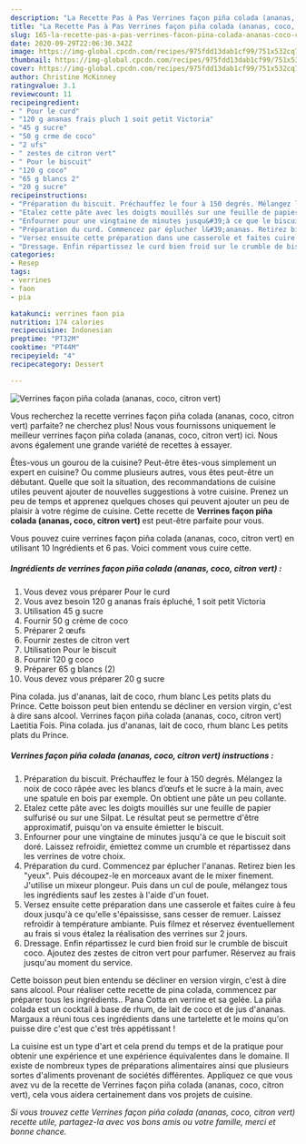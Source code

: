 ```yaml
---
description: "La Recette Pas à Pas Verrines façon piña colada (ananas, coco, citron vert)"
title: "La Recette Pas à Pas Verrines façon piña colada (ananas, coco, citron vert)"
slug: 165-la-recette-pas-a-pas-verrines-facon-pina-colada-ananas-coco-citron-vert
date: 2020-09-29T22:06:30.342Z
image: https://img-global.cpcdn.com/recipes/975fdd13dab1cf99/751x532cq70/verrines-facon-pina-colada-ananas-coco-citron-vert-photo-principale-de-la-recette.jpg
thumbnail: https://img-global.cpcdn.com/recipes/975fdd13dab1cf99/751x532cq70/verrines-facon-pina-colada-ananas-coco-citron-vert-photo-principale-de-la-recette.jpg
cover: https://img-global.cpcdn.com/recipes/975fdd13dab1cf99/751x532cq70/verrines-facon-pina-colada-ananas-coco-citron-vert-photo-principale-de-la-recette.jpg
author: Christine McKinney
ratingvalue: 3.1
reviewcount: 11
recipeingredient:
- " Pour le curd"
- "120 g ananas frais pluch 1 soit petit Victoria"
- "45 g sucre"
- "50 g crme de coco"
- "2 ufs"
- " zestes de citron vert"
- " Pour le biscuit"
- "120 g coco"
- "65 g blancs 2"
- "20 g sucre"
recipeinstructions:
- "Préparation du biscuit. Préchauffez le four à 150 degrés. Mélangez la noix de coco râpée avec les blancs d’œufs et le sucre à la main, avec une spatule en bois par exemple. On obtient une pâte un peu collante."
- "Etalez cette pâte avec les doigts mouillés sur une feuille de papier sulfurisé ou sur une Silpat. Le résultat peut se permettre d&#39;être approximatif, puisqu&#39;on va ensuite émietter le biscuit."
- "Enfourner pour une vingtaine de minutes jusqu&#39;à ce que le biscuit soit doré. Laissez refroidir, émiettez comme un crumble et répartissez dans les verrines de votre choix."
- "Préparation du curd. Commencez par éplucher l&#39;ananas. Retirez bien les &#34;yeux&#34;. Puis découpez-le en morceaux avant de le mixer finement. J&#39;utilise un mixeur plongeur. Puis dans un cul de poule, mélangez tous les ingrédients sauf les zestes à l&#39;aide d&#39;un fouet."
- "Versez ensuite cette préparation dans une casserole et faites cuire à feu doux jusqu&#39;à ce qu&#39;elle s&#39;épaississe, sans cesser de remuer. Laissez refroidir à température ambiante. Puis filmez et réservez éventuellement au frais si vous étalez la réalisation des verrines sur 2 jours."
- "Dressage. Enfin répartissez le curd bien froid sur le crumble de biscuit coco. Ajoutez des zestes de citron vert pour parfumer. Réservez au frais jusqu&#39;au moment du service."
categories:
- Resep
tags:
- verrines
- faon
- pia

katakunci: verrines faon pia 
nutrition: 174 calories
recipecuisine: Indonesian
preptime: "PT32M"
cooktime: "PT44M"
recipeyield: "4"
recipecategory: Dessert

---
```



![Verrines façon piña colada (ananas, coco, citron vert)](https://img-global.cpcdn.com/recipes/975fdd13dab1cf99/751x532cq70/verrines-facon-pina-colada-ananas-coco-citron-vert-photo-principale-de-la-recette.jpg)

Vous recherchez la recette verrines façon piña colada (ananas, coco, citron vert) parfaite? ne cherchez plus! Nous vous fournissons uniquement le meilleur verrines façon piña colada (ananas, coco, citron vert) ici. Nous avons également une grande variété de recettes à essayer.

Êtes-vous un gourou de la cuisine? Peut-être êtes-vous simplement un expert en cuisine? Ou comme plusieurs autres, vous êtes peut-être un débutant. Quelle que soit la situation, des recommandations de cuisine utiles peuvent ajouter de nouvelles suggestions à votre cuisine. Prenez un peu de temps et apprenez quelques choses qui peuvent ajouter un peu de plaisir à votre régime de cuisine. Cette recette de <strong> Verrines façon piña colada (ananas, coco, citron vert) </strong> est peut-être parfaite pour vous.

<!--inarticleads1-->

Vous pouvez cuire verrines façon piña colada (ananas, coco, citron vert) en utilisant 10 Ingrédients et 6 pas. Voici comment vous cuire cette.

##### Ingrédients de verrines façon piña colada (ananas, coco, citron vert) :

1. Vous devez vous préparer  Pour le curd
1. Vous avez besoin 120 g ananas frais épluché, 1 soit petit Victoria
1. Utilisation 45 g sucre
1. Fournir 50 g crème de coco
1. Préparer 2 œufs
1. Fournir  zestes de citron vert
1. Utilisation  Pour le biscuit
1. Fournir 120 g coco
1. Préparer 65 g blancs (2)
1. Vous devez vous préparer 20 g sucre


Pina colada. jus d&#39;ananas, lait de coco, rhum blanc Les petits plats du Prince. Cette boisson peut bien entendu se décliner en version virgin, c&#39;est à dire sans alcool. Verrines façon piña colada (ananas, coco, citron vert) Laetitia Fois. Pina colada. jus d&#39;ananas, lait de coco, rhum blanc Les petits plats du Prince. 

<!--inarticleads2-->

##### Verrines façon piña colada (ananas, coco, citron vert) instructions :

1. Préparation du biscuit. Préchauffez le four à 150 degrés. Mélangez la noix de coco râpée avec les blancs d’œufs et le sucre à la main, avec une spatule en bois par exemple. On obtient une pâte un peu collante.
1. Etalez cette pâte avec les doigts mouillés sur une feuille de papier sulfurisé ou sur une Silpat. Le résultat peut se permettre d&#39;être approximatif, puisqu&#39;on va ensuite émietter le biscuit.
1. Enfourner pour une vingtaine de minutes jusqu&#39;à ce que le biscuit soit doré. Laissez refroidir, émiettez comme un crumble et répartissez dans les verrines de votre choix.
1. Préparation du curd. Commencez par éplucher l&#39;ananas. Retirez bien les &#34;yeux&#34;. Puis découpez-le en morceaux avant de le mixer finement. J&#39;utilise un mixeur plongeur. Puis dans un cul de poule, mélangez tous les ingrédients sauf les zestes à l&#39;aide d&#39;un fouet.
1. Versez ensuite cette préparation dans une casserole et faites cuire à feu doux jusqu&#39;à ce qu&#39;elle s&#39;épaississe, sans cesser de remuer. Laissez refroidir à température ambiante. Puis filmez et réservez éventuellement au frais si vous étalez la réalisation des verrines sur 2 jours.
1. Dressage. Enfin répartissez le curd bien froid sur le crumble de biscuit coco. Ajoutez des zestes de citron vert pour parfumer. Réservez au frais jusqu&#39;au moment du service.


Cette boisson peut bien entendu se décliner en version virgin, c&#39;est à dire sans alcool. Pour réaliser cette recette de pina colada, commencez par préparer tous les ingrédients.. Pana Cotta en verrine et sa gelée. La piña colada est un cocktail à base de rhum, de lait de coco et de jus d&#39;ananas. Margaux a réuni tous ces ingrédients dans une tartelette et le moins qu&#39;on puisse dire c&#39;est que c&#39;est très appétissant ! 

<!--inarticleads1-->

<p>
La cuisine est un type d'art et cela prend du temps et de la pratique pour obtenir une expérience et une expérience équivalentes dans le domaine. Il existe de nombreux types de préparations alimentaires ainsi que plusieurs sortes d'aliments provenant de sociétés différentes. Appliquez ce que vous avez vu de la recette de Verrines façon piña colada (ananas, coco, citron vert), cela vous aidera certainement dans vos projets de cuisine.
</p>

<p>
<i>Si vous trouvez cette Verrines façon piña colada (ananas, coco, citron vert) recette utile, partagez-la avec vos bons amis ou votre famille, merci et bonne chance.</i>
</p>
